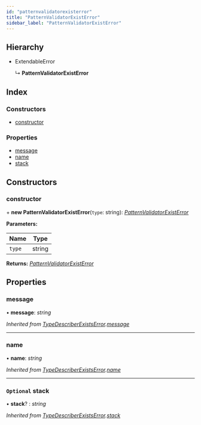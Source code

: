```yaml
---
id: "patternvalidatorexisterror"
title: "PatternValidatorExistError"
sidebar_label: "PatternValidatorExistError"
---
```


## Hierarchy

* ExtendableError

  ↳ **PatternValidatorExistError**

## Index

### Constructors

* [constructor](patternvalidatorexisterror.md#constructor)

### Properties

* [message](patternvalidatorexisterror.md#message)
* [name](patternvalidatorexisterror.md#name)
* [stack](patternvalidatorexisterror.md#optional-stack)

## Constructors

###  constructor

\+ **new PatternValidatorExistError**(`type`: string): *[PatternValidatorExistError](patternvalidatorexisterror.md)*

**Parameters:**

Name | Type |
------ | ------ |
`type` | string |

**Returns:** *[PatternValidatorExistError](patternvalidatorexisterror.md)*

## Properties

###  message

• **message**: *string*

*Inherited from [TypeDescriberExistsError](typedescriberexistserror.md).[message](typedescriberexistserror.md#message)*

___

###  name

• **name**: *string*

*Inherited from [TypeDescriberExistsError](typedescriberexistserror.md).[name](typedescriberexistserror.md#name)*

___

### `Optional` stack

• **stack**? : *string*

*Inherited from [TypeDescriberExistsError](typedescriberexistserror.md).[stack](typedescriberexistserror.md#optional-stack)*
